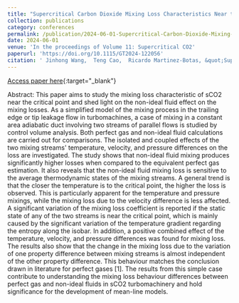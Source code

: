 ```yaml
---
title: "Supercritical Carbon Dioxide Mixing Loss Characteristics Near the Critical Point"
collection: publications
category: conferences
permalink: /publication/2024-06-01-Supercritical-Carbon-Dioxide-Mixing-Loss-Characteristics-Near-the-Critical-Point
date: 2024-06-01
venue: 'In the proceedings of Volume 11: Supercritical CO2'
paperurl: 'https://doi.org/10.1115/GT2024-122056'
citation: ' Jinhong Wang,  Teng Cao,  Ricardo Martinez-Botas, &quot;Supercritical Carbon Dioxide Mixing Loss Characteristics Near the Critical Point.&quot; In the proceedings of Volume 11: Supercritical CO2, 2024.'
---
```

[Access paper here](https://doi.org/10.1115/GT2024-122056){:target="_blank"}

Abstract:
This paper aims to study the mixing loss characteristic of sCO2 near the critical point and shed light on the non-ideal fluid effect on the mixing losses. As a simplified model of the mixing process in the trailing edge or tip leakage flow in turbomachines, a case of mixing in a constant area adiabatic duct involving two streams of parallel flows is studied by control volume analysis. Both perfect gas and non-ideal fluid calculations are carried out for comparisons. The isolated and coupled effects of the two mixing streams' temperature, velocity, and pressure differences on the loss are investigated. The study shows that non-ideal fluid mixing produces significantly higher losses when compared to the equivalent perfect gas estimation. It also reveals that the non-ideal fluid mixing loss is sensitive to the average thermodynamic states of the mixing streams. A general trend is that the closer the temperature is to the critical point, the higher the loss is observed. This is particularly apparent for the temperature and pressure mixings, while the mixing loss due to the velocity difference is less affected. A significant variation of the mixing loss coefficient is reported if the static state of any of the two streams is near the critical point, which is mainly caused by the significant variation of the temperature gradient regarding the entropy along the isobar. In addition, a positive combined effect of the temperature, velocity, and pressure differences was found for mixing loss. The results also show that the change in the mixing loss due to the variation of one property difference between mixing streams is almost independent of the other property difference. This behaviour matches the conclusion drawn in literature for perfect gases [1]. The results from this simple case contribute to understanding the mixing loss behaviour differences between perfect gas and non-ideal fluids in sCO2 turbomachinery and hold significance for the development of mean-line models.